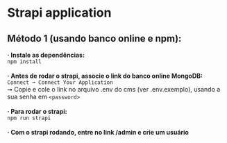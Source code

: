 # Strapi application

## Método 1 (usando banco online e npm):
<b>· Instale as dependências:</b><br>
```npm install``` <br><br>
<b>· Antes de rodar o strapi, associe o link do banco online MongoDB:</b><br>
```Connect ➞ Connect Your Application```<br>
➞ Copie e cole o link no arquivo .env do cms (ver .env.exemplo), usando a sua senha em ```<password>``` <br><br>
<b>· Para rodar o strapi: </b><br>
```npm run strapi```<br><br>
<b>· Com o strapi rodando, entre no link /admin e crie um usuário </b>
